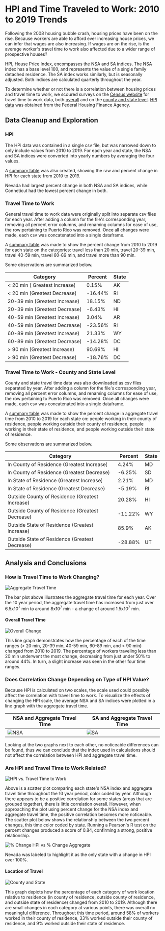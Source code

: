 # HPI and Time Traveled to Work: 2010 to 2019 Trends
Following the 2008 housing bubble crash, housing prices have been on the rise. Because workers are able to afford ever increasing house prices, we can infer that wages are also increasing. If wages are on the rise, is the average worker's travel time to work also affected due to a wider range of prospective houses? 

HPI, House Price Index, encompasses the NSA and SA indices. The NSA index has a base level 100, and represents the value of a single family detached residence. The SA index works similarly, but is seasonally adjusted. Both indices are calculated quarterly throughout the year. 

To determine whether or not there is a correlation between housing prices and travel time to work, we scoured surveys on the [Census website](https://www.census.gov/programs-surveys/acs/news/data-releases.html) for travel time to work data, both [overall](https://data.census.gov/cedsci/table?q=travel%20time%20to%20work%20state&tid=ACSDT5Y2020.B08303&moe=false&tp=true) and on the [county and state level](https://data.census.gov/cedsci/table?q=B08131%3A%20AGGREGATE%20TRAVEL%20TIME%20TO%20WORK%20%28IN%20MINUTES%29%20OF%20WORKERS%20BY%20PLACE%20OF%20WORK--STATE%20AND%20COUNTY%20LEVEL&g=0100000US%240400000&tid=ACSDT5Y2018.B08131&moe=false&tp=true). [HPI data](https://www.fhfa.gov/DataTools/Downloads/Pages/House-Price-Index-Datasets.aspx) was obtained from the Federal Housing Finance Agency. 

## Data Cleanup and Exploration
### HPI
The HPI data was contained in a single csv file, but was narrowed down to only include values from 2010 to 2019. For each year and state, the NSA and SA indices were converted into yearly numbers by averaging the four values. 

A [summary table](https://github.com/alexriiska/project-1/blob/main/Resources/2010%20to%202019%20HPI%20Change.csv) was also created, showing the raw and percent change in HPI for each state from 2010 to 2019. 

Nevada had largest percent change in both NSA and SA indices, while Conneticut had the lowest percent change in both. 

### Travel Time to Work
General travel time to work data were originally split into separate csv files for each year. After adding a column for the file's corresponding year, removing all percent error columns, and renaming columns for ease of use, the row pertaining to Puerto Rico was removed. Once all changes were made, each csv was concatenated into a single dataframe. 

A [summary table](https://github.com/alexriiska/project-1/blob/main/Resources/2010%20to%202019%20Travel%20Time%20to%20Work%20Change.csv) was made to show the percent change from 2010 to 2019 for each state on the categories: travel less than 20 min, travel 20-39 min, travel 40-59 min, travel 60-89 min, and travel more than 90 min. 

Some observations are summarized below.

| Category | Percent | State|
| --- | --- | --- |
| < 20 min ( Greatest Increase) | 0.15% | AK | 
| < 20 min (Greatest Decrease) | -16.44% | RI |
| 20-39 min (Greatest Increase) | 18.15% | ND |
| 20-39 min (Greatest Decrease) | -6.43% | HI |
| 40-59 min (Greatest Increase) | 3.04% | AR |
| 40-59 min (Greatest Decrease) | -23.56% | RI |
| 60-89 min (Greatest Increase) | 21.33% | WY |
| 60-89 min (Greatest Decrease) | -14.28% | DC |
| > 90 min (Greatest Increase) | 90.69% | HI |
| > 90 min (Greatest Decrease) | -18.76% | DC |

### Travel Time to Work - County and State Level
County and state travel time data was also downloaded as csv files separated by year. After adding a column for the file's corresponding year, removing all percent error columns, and renaming columns for ease of use, the row pertaining to Puerto Rico was removed. Once all changes were made, each csv was concatenated into a single dataframe.

A [summary table](https://github.com/alexriiska/project-1/blob/main/Resources/2010%20to%202019%20Travel%20County%20and%20State%20to%20Change.csv) was made to show the percent change in aggregate travel time from 2010 to 2019 for each state on: people working in their county of residence, people working outside their county of residence, people working in their state of residence, and people working outside their state of residence. 

Some observations are summarized below.

| Category | Percent | State|
| --- | --- | --- |
| In County of Residence (Greatest Increase) | 4.24% | MD | 
| In County of Residence (Greatest Decrease) | -6.25% | SD |
| In State of Residence (Greatest Increase) | 2.21% | MD | 
| In State of Residence (Greatest Decrease) | -5.19% | RI |
| Outside County of Residence (Greatest Increase) | 20.28% | HI | 
| Outside County of Residence (Greatest Decrease) | -11.22% | WY |
| Outside State of Residence (Greatest Increase) | 85.9% | AK | 
| Outside State of Residence (Greatest Decrease) | -28.88% | UT |

## Analysis and Conclusions

### How is Travel Time to Work Changing? 
![Aggregate Travel Time](https://github.com/alexriiska/project-1/blob/main/Images/Aggregate%20Travel%20Time%202010%20to%202019.png)

The bar plot above illustrates the aggregate travel time for each year. Over the 10 year period, the aggregate travel time has increased from just over 6.5x10<sup>7</sup> min to around 8x10<sup>7</sup> min - a change of around 1.5x10<sup>7</sup> min. 

#### Overall Travel Time 
![Overall Change](https://github.com/alexriiska/project-1/blob/main/Images/Change%20Commute%20Times.png)

This line graph demonstrates how the percentage of each of the time ranges (< 20 min, 20-39 min, 40-59 min, 60-89 min, and > 90 min) changed from 2010 to 2019. The percentage of workers traveling less than 20 min underwent the most change, decreasing from just under 50% to around 44%. In turn, a slight increase was seen in the other four time ranges. 

### Does Correlation Change Depending on Type of HPI Value?
Because HPI is calculated on two scales, the scale used could possibly affect the correlation with travel time to work. To visualize the effects of changing the HPI scale, the average NSA and SA indices were plotted in a line graph with the aggregate travel time. 

| NSA and Aggregate Travel Time | SA and Aggregate Travel Time|
| --- | --- |
| ![NSA](https://github.com/alexriiska/project-1/blob/main/Images/Mean%20NSA%20Aggregate%20Travel%20Time.png) | ![SA](https://github.com/alexriiska/project-1/blob/main/Images/Mean%20SA%20Aggregate%20Travel%20Time.png) |

Looking at the two graphs next to each other, no noticeable differences can be found, thus we can conclude that the index used in calculations should not affect the correlation between HPI and aggregate travel time. 





### Are HPI and Travel Time to Work Related?
![HPI vs. Travel Time to Work](https://github.com/alexriiska/project-1/blob/main/Images/HPI%20Travel%20Time%20to%20Work.png)

Above is a scatter plot comparing each state's NSA index and aggregate travel time throughout the 10 year period, color coded by year. Although there appears to be a positive correlation for some states (areas that are grouped together), there is little correlation overall. However, when approaching the plot using percent change for the NSA index and aggregate travel time, the positive correlation becomes more noticeable. The scatter plot below shows the relationship between the two percent changes, this time color coded by state. Running a Pearson's R test on the percent changes produced a score of 0.84, confirming a strong, positive relationship. 

![% Change HPI vs % Change Aggregate](https://github.com/alexriiska/project-1/blob/main/Images/Change%20HPI%20Total%20Travel%20Time.png)

Nevada was labeled to highlight it as the only state with a change in HPI over 100%. 



#### Location of Travel
![County and State](https://github.com/alexriiska/project-1/blob/main/Images/Change%20Time%20Work%20Location.png)

This graph depicts how the percentage of each category of work location relative to residence (in county of residence, outside county of residence, and outside state of residence) changed from 2010 to 2019. Although there are small changes in each category at various points, there was overall no meaningful difference. Throughout this time period, around 58% of workers worked in their county of residence, 33% worked outside their county of residence, and 9% worked outside their state of residence.  

